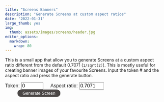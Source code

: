 ```yaml
---
title: "Screens Banners"
description: "Generate Screens at custom aspect ratios"
date: '2022-01-31'
large_thumb: yes
img:
  thumb: assets/images/screens/header.jpg
editor_options: 
  markdown: 
    wrap: 80
---
```


<script>
function render_screen(tokenData, asp) {
let e,t,r,l,n=Math.PI,o=Math.round,a=Math.sin,i=Math.cos,u=Math.floor,x=Math.sqrt,f=Math.log,c=Math.exp,s=Math.pow,p=Math.min,v=Math.max,y=(e,t=0,r=1)=>v(p(e,r),t),m=Math.sign,h=Math.abs,d=(e,t=0)=>Array(e).fill(0).map(((e,r)=>r+t)),g=(e,t)=>Array(t).fill(e),b=e=>e.length,_=(()=>{let e=0;return{s:t=>e=2*(1+u(t))*z,g:()=>e}})(),$=window.location.search,w=new URLSearchParams($),z=w.get("grid");z=z?parseInt(z):1,w.get("pos"),w.get("width"),e=Uint32Array.from([0,1,t=r=2,3].map((e=>parseInt(tokenData.hash.substr(8*e+2,8),16)))),l=()=>(r=e[3],e[3]=e[2],e[2]=e[1],e[1]=t=e[0],r^=r<<11,e[0]^=r^r>>>8^t>>>19,e[0]/4294967296);let k=(e=0,t=1)=>e+(t-e)*l(),C=(e,t)=>{let r,l,n,o,a=[],i=[],u=0,x=[...t];for(;u++<b(t);)i.push(u-1);for(;0<e--;)r=x.reduce(((e,t,r)=>[...e,t+(e[r-1]||0)]),[]),o=b(r)-1,l=k(0,r[o]),n=r.findIndex((e=>e>l)),n=0>n?o:n,a.push(i.splice(n,1)[0]),x.splice(n,1);return a},M=()=>{let e=k(-1),t=k(-1),r=e*e+t*t;return 0==r||1<=r?M():e*x(-2*f(r)/r)},P=(e=0)=>s(y(M()/7+.5),c(e)),S=e=>{for(let t,r=b(e)-1;0<r;r--)t=u(k()*(r+1)),[e[r],e[t]]=[e[t],e[r]];return e},A=C(1,[5,15,15,15,5,5,6,7,5,7,5,4,1,5])[0],T=C(1,[9,60,30,1])[0],D=.9>k(),E=C(1,[85,10,5])[0],F=C(1,[5,70,23,2])[0],I=.9>k(),B=C(1,[50,30,15,5])[0],L=C(5,[30,30,20,10,10]),U=C(1,[5,5,30,30,20,10])[0],W=.9>k(),H=.1>k()&&0!==U&&W,R=C(1,[60,24,2,14])[0];1>U&&3==R&&(R=0),12==A&&1==B&&A--,1==L[0]&&(0===U||2==U)&&2==R&&R++,1>U&&1==L[0]&&1==B&&B++;let q=[[[243,240,197],[20,169,155],[238,33,41],[26,22,23]],[[251,244,236],[241,172,52],[134,170,155],[135,164,191],[225,120,67],[29,29,29]],[[210,203,190],[243,158,26],[86,145,175],[240,87,47],[43,39,40]],[[236,221,190],[252,172,11],[194,51,45],[3,104,189],[15,15,15]],[[229,216,188],[172,77,60],[96,132,141],[55,55,55]],[[253,235,223],[180,210,199],[253,154,88],[37,35,36]],[[241,221,194],[229,79,37],[1,124,136],[3,2,2]],[[255,239,216],[244,181,176],[234,161,155],[211,123,114],[54,123,126],[21,19,16]],[[235,236,230],[205,217,205],[117,210,212],[202,139,140],[61,143,146],[111,127,122],[49,62,63]],[[207,219,232],[202,162,60],[104,145,176],[89,154,166],[31,31,31]],[[241,232,184],[212,201,80],[160,183,112],[145,134,163],[0,5,6]],[[244,248,251],[215,217,220],[152,147,145],[20,21,19]],[[244,248,251],[215,217,220],[152,147,145],[194,2,34],[20,21,19]],[[184,175,191],[219,163,161],[200,127,33],[101,151,122],[94,112,176],[27,25,31]]][A].map((e=>e.map((e=>e/255)))),G=C(1,g(1,b(q)-1))[0]+1,J=e=>e.toFixed(9),N=/\bHeadlessChrome/.test(navigator.userAgent)?1:4,V=0===F?.2:1==F?1:2,j=2*k()*n,K=J(i(j)),O=J(a(j)),Q=3==F?`mat2(0.01*${K},-1.0*${O},0.01*${O},${K})`:"mat2(1.0,0.0,0.0,1.0)",X=e=>`float fbm${e}(vec2 pos){float v=0.0;float m=1.0;for(int i=0;i<${e};i++){v+=sn(pos)*m;pos*=2.0;m*=0.5;}return v;}`,Y=e=>`uniform sampler2D ${e};`,Z="precision highp float;varying vec2 v_t;varying vec2 v_l;";simplex="vec3 mo(vec3 x){return x-floor(x*(1.0/289.0))*289.0;}vec2 mo(vec2 x){return x-floor(x*(1.0/289.0))*289.0;}vec3 pe(vec3 x){return mo(((x*34.0)+10.0)*x);}float sn(vec2 v){const vec4 C=vec4(0.211324865405187,0.366025403784439,-0.577350269189626,0.024390243902439);vec2 i=floor(v+dot(v,C.yy));vec2 x0=v-i+dot(i,C.xx);vec2 i1=(x0.x>x0.y)?vec2(1.0,0.0):vec2(0.0,1.0);vec4 x12=x0.xyxy+C.xxzz;x12.xy-=i1;i=mo(i);vec3 p=pe(pe(i.y+vec3(0.0,i1.y,1.0))+i.x+vec3(0.0,i1.x,1.0));vec3 m=max(0.5-vec3(dot(x0,x0),dot(x12.xy,x12.xy),dot(x12.zw,x12.zw)),0.0);m=m*m;m=m*m;vec3 x=2.0*fract(p*C.www)-1.0;vec3 h=abs(x)-0.5;vec3 ox=floor(x+0.5);vec3 a0=x-ox;m*=1.79284291400159-0.85373472095314*(a0*a0+h*h);vec3 g;g.x=a0.x*x0.x+h.x*x0.y;g.yz=a0.yz*x12.xz+h.yz*x12.yw;return 130.0*dot(m, g);}"+X(8)+X(6)+X(1);let ee=Z+Y("u_t")+"uniform vec2 u_p;void main(){vec2 l=v_t*(1.0-u_p)+0.5*u_p;gl_FragColor=texture2D(u_t,l);}",te=(e,t,r)=>e.getUniformLocation(t,r),re=(e,t)=>e.bindTexture(3553,t),le=(e,t,r)=>e.texParameteri(3553,t,r),ne=(e,t,r)=>{let l=e.createShader(r);return e.shaderSource(l,t),e.compileShader(l),l},oe=(e,t,r)=>{let l=e.createProgram();e.attachShader(l,ne(e,t,35633)),e.attachShader(l,ne(e,r,35632)),e.linkProgram(l);let n=e.getAttribLocation(l,"a_p"),o=e.createBuffer();return e.bindBuffer(34962,o),e.bufferData(34962,new Float32Array([0,0,1,0,0,1,0,1,1,0,1,1]),35044),e.enableVertexAttribArray(n),e.vertexAttribPointer(n,2,5126,!1,0,0),l},ae=e=>{let t=e.createTexture();return re(e,t),le(e,10242,33071),le(e,10243,33071),le(e,10241,9729),le(e,10240,9729),t},ie=(e,t)=>{if(e.i==t.i)return null;if(v(e.y,e.y1)<p(t.y,t.y1)||v(t.y,t.y1)<p(e.y,e.y1))return null;let r=(e.x-e.x1)*(t.y-t.y1)-(e.y-e.y1)*(t.x-t.x1);if(0==r)return null;let l=((e.x-t.x)*(t.y-t.y1)-(e.y-t.y)*(t.x-t.x1))/r;if(0>l||1<l)return null;let n=((e.x-t.x)*(e.y-e.y1)-(e.y-t.y)*(e.x-e.x1))/r;return 0>n||1<n?null:[e.x+l*(e.x1-e.x),e.y+l*(e.y1-e.y)]},ue=(e,t)=>{let r=0,l=!1,n=(e.x-t.x)/(t.x1-t.x),o=t.y+n*(t.y1-t.y);return o>e.y&&r++,l=o==e.y,n=(e.x1-t.x)/(t.x1-t.x),o=t.y+n*(t.y1-t.y),o>e.y1&&r++,1==r&&(l||o==e.y1)&&r++,r},xe=(e,t)=>{let r=((e,t)=>{if(v(e.y,e.y1)<=p(t.y,t.y1))return 1;if(v(t.y,t.y1)<=p(e.y,e.y1))return-1;let r=ue(e,t);return 2==r?1:0===r?-1:(r=ue(t,e),2==r?-1:0===r?1:0)})(e.s,t);1==r?null===e.back?e.back={s:t,front:null,back:null}:xe(e.back,t):null===e.front?e.front={s:t,front:null,back:null}:xe(e.front,t)},fe=e=>null===e?[]:[...fe(e.back),e.s,...fe(e.front)],ce=(e,t,r,l,n,o)=>{let a={x:e,y:t,x1:r,y1:l,l:n,n:null,i:o,z:0,z1:0};return null!==n&&(n.n=a),a},se=[100,1,50,50,30,30][U],pe=(e=!1)=>{let t=100*k(),r=141*k();return 0<U&&!e&&(t=2*t-50,r=2*r-20),[t,r]},ve=(e,t,r,l)=>(e-r)*(e-r)+(t-l)*(t-l),ye=(e,t,r,l,n,o)=>{let a=e-r,i=t-l,u=x(a*a+i*i),f=-i/u,c=a/u;return[e+n*f-o*c,t+o*f+n*c]},me=(e,t)=>{for(let r=0;r<b(t);r++)if(.5>ve(t[r].x,t[r].y,e.x,e.y))return!0;return!1},he=(e,t,r,l,n)=>{if(0===e)return n[t];let o=(r-l[t])/(l[t+4-e]-l[t]),a=he(e-1,t,r,l,n).map((e=>e*o));return he(e-1,t-1,r,l,n).map(((e,t)=>e*(1-o)+a[t]))},de=e=>[0,0,0,...d(e-2).map((t=>t/(e-3))),1,1,1],ge=(e,t,r)=>{if(1==e)return r[b(r)-1];let l=0;for(;l<b(t)-1&&!(e>=t[l]&&e<t[l+1]);l++);return he(3,l,e,t,r)},be=(e,t,r,l,n)=>{let o,a,i=t,u=r,x=0;for(;1>x&&1>=(e+=.001);)[i,u]=ge(e,l,n),o=t-i,a=r-u,x=o*o+a*a;return[i,u,e]},_e=[(e,t)=>{let[r,l]=pe(),o=d(500,1),x=.1>k();for(let f=0;f<se;f++){let f=u((x?s(k(),2):k())*b(o)),c=o.splice(f,1)[0],p=v(1,2*P(-1)*n*c),y=2*k()*n,m=i(y)*c+r,h=a(y)*c+l,d=0,g=null;for(;d<p;)y+=1/c,g=ce(m,h,m=i(y)*c+r,h=a(y)*c+l,g,t),e.push(g),d++}return e},(e,t)=>{let r=2*k()*n,l=0===U||2==U;h(i(r))<(l?0<t?.1:.6:.06)&&(r+=n/2);let o=i(r),x=a(r),f=141+400*k(),c=[0,...[].concat.apply([],d(150,1).map((e=>[-e,e])))],[p,y]=pe(l),m=.1>k();for(let r=0;r<se;r++){let r=u((m?s(k(),2):k())*b(c)),l=c.splice(r,1)[0],n=v(1,100*P(-1)),a=k()*(f-n)-f/2,i=p-x*l+o*a,h=y+o*l+x*a,d=0,g=null;for(;d<n;)g=ce(i,h,i+=o,h+=x,g,t),e.push(g),d++}return e},(e,t)=>{let[r,l]=pe(),o=k()*n/2,x=i(o),f=a(o),c=d(250,1.5).map((e=>2*e)),p=.1>k();for(let n=0;n<se;n++){let n=u((p?s(k(),2):k())*b(c)),o=c.splice(n,1)[0],a=v(1,P(-1)*o*8),i=4*k(),y=1>=i?x:2>=i?-f:3>=i?-x:f,m=1>=i?f:2>=i?x:3>=i?-f:-x,h=i%1,d=r+o*(m-y)+2*o*h*y,g=l+o*(-y-m)+2*o*h*m,_=0,$=null;for(;_<a;)$=ce(d,g,d+=y,g+=m,$,t),e.push($),h+=1/(2*o),1<=h&&(--h,[y,m]=[-m,y]),_++}return e},(e,t)=>{let r=100*k(),l=141*k(),o=k(.15,.85)*n,u=i(o),x=a(o),f=500*P(-1),c=[];for(let e=0;e<se;e++){let e,o,s=2*k()*n,p=P()*f,y=v(1,f*P(-1)),m=20*P(),h=r+i(s)*p,d=l+a(s)*p,g=0,b=null,_=[];for(;g<y&&ve(h,d,r,l)>m&&([e,o]=ye(h,d,r,l,u,x),b=ce(h,d,e,o,b,t),!me(b,c));)_.push(b),h=e,d=o,g++;c.push(..._)}return e.push(...c),e},(e,t)=>{let r=.5>k()?4:5,l=141+200*k(),o=100*k(),x=141*k(),f=[-l/2,...d(r-2).map((e=>l*(e+1+k()-.5)/(r-1)-l/2)),l/2].sort(((e,t)=>e>t)),c=2*k()*n,s=i(c),p=a(c),v=f.map(((e,t)=>[.5+k()/4,P(t%2*2-1)-.5])).map((e=>[200*e[1]-600*e[0]/2,600*e[0]])),y=f.map(((e,t)=>[o+v[t][0]*s-e*p,x+v[t][0]*p+e*s])),m=d(100).map((e=>e/99)),h=[];for(let e=0;e<se;e++){let e,r,l,n,o=u(k()*(b(m)-1e-9)),a=m.splice(o,1)[0],i=P(-1)/2,x=k()*(1-i),f=i+x,c=y.map(((e,t)=>[e[0]+s*a*v[t][1],e[1]+p*a*v[t][1]])),d=de(b(c)),g=null,_=[];for([e,l]=ge(x,d,c);x<f&&([r,n,x]=be(x,e,l,d,c),g=ce(e,l,e=r,l=n,g,t),!me(g,h));)_.push(g);h.push(..._)}return e.push(...h),e}],$e=[[0],g(0,50),[0,0],[0,1],[0,0,1],[0,1,2]][U].map((e=>L[e])),we=(e,t,r=!1)=>{if(null!==e){let l=r?e.l:e.n;e.l=e.n=null,0===t?null!==l&&(r?l.n=null:l.l=null):we(l,t-1,r)}},ze=(e,t=1)=>null===e.n?t:ze(e.n,t+1),ke=e=>{let t=m(e.x1-e.x);e.lb=null===e.l||t!=m(e.l.x1-e.l.x),e.nb=null===e.n||t!=m(e.n.x1-e.n.x)},Ce=(e,t,r,l,n)=>{if(!B)return C(2,g(1,r));if(3==B){let e=C(1,g(1,r-1))[0],t=[e,e+1];return.5>k()?t:t.reverse()}return S([0,1==B?n[1==U?0:e%b(n)]:l[u(y(t,0,140.9)/141*b(l))],r-1])},Me=g(!1,b(q));Me[G]=!0;let Pe,Se,Ae,Te,De,Ee=e=>`rgb(${255*e}, ${255*e}, ${255*e})`,Fe=C(1,g(1,b(q)-1))[0]+1,Ie=(e,t,r,l,n,o,a)=>(t-=a/2,[((e-=o/2)*r[0]-t*r[1]+r[2]+o/2)*l+n,(e*r[1]+t*r[0]+r[3]+a/2)*l+n]),Be=e=>e.beginPath(),Le=e=>e.closePath(),Ue=(e,t,r)=>e.moveTo(t,r),We=(e,t,r)=>e.lineTo(t,r),He=window,Re=He.innerWidth,qe=He.innerHeight,Ge=Re/qe,Je=Ge>asp,Ne=(Je?qe:Re)*He.devicePixelRatio,Ve=o(Ne*(Je?asp:1)),je=o(Ne/(Je?1:asp)),Ke=Ne/(100*(Ge<asp?1:1/asp))/(x(14100/asp)*asp/100),Oe=[],Qe=[],Xe=document,Ye=Xe.getElementById("drawing_board");Ye.getElementsByTagName("canvas")[0].remove(),Pe=Xe.createElement("canvas"),Se=Xe.createElement("canvas"),Te=Pe.getContext("webgl",{preserveDrawingBuffer:!0}),Se.width=Pe.width=Ve,Se.height=Pe.height=je,Pe.style.maxWidth="100%",Pe.style.maxHeight="98vh",Ae=Se.getContext("2d");for(var Ze=0;2>Ze;Ze++){let e=ae(Te);Oe.push(e),Te.texImage2D(3553,0,6408,Ve,je,0,6408,5121,null);let t=Te.createFramebuffer();Qe.push(t),Te.bindFramebuffer(36160,t),Te.framebufferTexture2D(36160,36064,3553,e,0)}Ye.prepend(Pe);let et=(()=>{let e=[];for(let t=0;t<b($e);t++)_e[$e[t]](e,t);return e=(e=>{let t=H?C(1,g(1,b($e)))[0]:-1,r=(e=>{e.sort(((e,t)=>p(e.x,e.x1)<p(t.x,t.x1)?-1:p(e.x,e.x1)>p(t.x,t.x1)?1:0));let t,r,l,n,o,a,i=[];for(t=0;t<b(e)-1;t++)for(l=e[t],o=v(l.x,l.x1),r=t+1;r<b(e)&&(n=e[r],!(o<p(n.x,n.x1)));r++)(a=ie(l,n))&&i.push({s1:l,s2:n,p:a});return i})(e),l=[];return r.forEach((e=>{if(!W){let t={...e.s1};return t.n=e.s1.n,e.s1.n=t,e.s1.x1=t.x=e.p[0],void(e.s1.y1=t.y=e.p[1])}let r=e.s1.i==t?e.s2:e.s2.i==t||.5>k()?e.s1:e.s2;we(r.n,5),we(r.l,5,!0),r.n=r.l=null})),e.forEach((e=>{if(null===e.l&&null!==e.n&&5<ze(e))for(;null!==e;)l.push(e),e=e.n})),l})(e),e=(e=>fe((e=>{S(e);let t=b(e),r={s:e[0],front:null,back:null};for(let l=1;l<t;l++)xe(r,e[l]);return r})(e)))(e),((e,t)=>{let r,l,n=i(t),o=a(t);e.forEach((e=>{r=n*e.y-o*e.z,l=o*e.y+n*e.z,e.y=r,e.z=l,r=n*e.y1-o*e.z1,l=o*e.y1+n*e.z1,e.y1=r,e.z1=l}))})(e,-n/5),(e=>{let t=b(q),r=d(t-2,1),l=S(d(t-2,1));e.forEach((e=>{if(null===e.l){let n=ze(e),o=e,a=0,i=Ce(e.i,e.y,t,r,l),u=Ce(e.i,e.y,t,r,l);for(Me[i[0]]=Me[i[1]]=Me[u[0]]=Me[u[1]]=!0;null!==o;)o.p=a/n,o.p1=(a+1)/n,o.c1=i,o.c2=u,ke(o),o=o.n,a++}}))})(e),e})();Te.viewport(0,0,Ve,je),Te.clearColor(0,0,0,0),Te.clear(16384),De=ae(Te);let tt=((e,t,r,l,n,o)=>`attribute vec2 a_p;varying vec2 v_t;varying vec2 v_l;void main(){gl_Position=vec4(a_p*2.0-1.0,0,1);v_t=a_p;v_l=((a_p-0.5)*vec2(${J(1)},${J(1)})+0.5)*vec2(${J(r)},${J(l)})+vec2(${J(0)},${J(0)});}`)(0,0,Ve,je),rt=(e,t)=>{if(t!=b(q)){let r=((e,t,r,l)=>Z+Y("u_screen")+Y("u_bg")+simplex+"void main(){"+`vec4 col=vec4(${J(q[l][0])},${J(q[l][1])},${J(q[l][2])},1);`+(0===l?"gl_FragColor=col;":`vec4 fc=vec4(0.0,0.0,0.0,0.0);vec4 xof=vec4(1.0,3.0,-1.0,-3.0)/8.0;vec4 yof=vec4(xof.yzw,xof.x);for(int i=0;i<${N};i++){vec2 pof=vec2(xof[i],yof[i]);vec2 of=vec2(${J(e)},${J(t)});vec2 pos=(v_l+pof)/${J(r)};float tex=fbm8((${Q}*pos)*200.0*${J(V)}+of)+fbm8(pos+of)/4.0;tex=(tex+1.9)/3.8+0.075;`+(()=>{let e="";return I&&(e="float sp=fbm6(pos*10.0+of);\ntex=min(tex,1.0-smoothstep(1.2,1.3,sp));\ntex=max(tex,1.0-smoothstep(-1.25,-1.15,sp));"),e})()+"vec2 di=vec2(fbm1((pos+of)*75.0),fbm1((pos+vec2(0.0,1e4)+of)*75.0))/2500.0;"+`float sc=texture2D(u_screen,v_t+di+pof/vec2(${J(r)},${J(r*x(2))})).r;float g=smoothstep(tex-0.15,tex,sc);vec4 bg=texture2D(u_bg,v_t);`+`fc+=mix(col,bg,vec4(g,g,g,1))/${J(N)};}gl_FragColor=fc;`)+"}")(k(-1e4,1e4),k(-1e4,1e4),Ve,t);if(t){if(!Me[t])return void setTimeout((()=>rt(e,t+1)),1);((e,t,r,l,o,u)=>{let f=o/u,c=x(14100/f),s=c*f,p=_.g()/2;e.fillStyle=G==r?"black":"white",e.fillRect(0,0,o+2*p,u+2*p);let y,m,h,d,g,$,w,z,C=(e=>{let t=3==T&&e==Fe?2*n:.04,r=(2>T?0:k()-.5)*t,l=a(r),o=i(r),u=2>T?.5:3==T&&e==Fe?5:1,x=(1>T?0:k()-.5)*u,f=-.5*i(r)+.5*a(r)+.5+x,c=(1>T?0:k()-.5)*u;return[o,l,f,-.5*a(r)-.5*i(r)+.5+c]})(r);t.forEach((t=>{let n,o="white",a=t.x<t.x1?t.c1:t.c2,i=3==R&&0!=t.i?5+5*t.i:[200,30,10,200][R];[y,m]=Ie(t.x,t.y,C,l,p,s,c),[h,d]=Ie(t.x1,t.y1,C,l,p,s,c),[g,$]=Ie(t.x,0,C,l,p,s,c),[w,z]=Ie(t.x1,0,C,l,p,s,c),(r==a[0]||r==a[1])&&(r<v(a[0],a[1])?o="black":(o=e.createLinearGradient(g,$,w,z),n=r==a[1]?[t.p,t.p1]:[1-t.p,1-t.p1],o.addColorStop(0,Ee(n[0])),o.addColorStop(1,Ee(n[1])))),[g,$]=Ie(t.x,t.y-i,C,l,p,s,c),[w,z]=Ie(t.x1,t.y1-i,C,l,p,s,c),Be(e),Ue(e,y,m),We(e,h,d),We(e,w,z),We(e,g,$),Le(e),e.fillStyle=e.strokeStyle=o,e.lineWidth=.1*l,e.lineJoin="round",e.fill(),e.stroke(),(1==E&&r==b(q)-1||2==E&&r==v(a[0],a[1]))&&(Be(e),e.lineCap="round",e.strokeStyle="black",e.lineWidth=.25*l,Ue(e,y,m),We(e,h,d),Ue(e,g,$),We(e,w,z),t.lb&&(Ue(e,y,m),We(e,g,$)),t.nb&&(Ue(e,h,d),We(e,w,z)),e.stroke())}));let M=D?5:0;Be(e),Ue(e,-2*o,-2*u),We(e,-2*o,3*u),We(e,3*o,3*u),We(e,3*o,-2*u),Le(e),[y,m]=Ie(M,M,C,l,p,s,c),[h,d]=Ie(s-M,M,C,l,p,s,c),[g,$]=Ie(s-M,c-M,C,l,p,s,c),[w,z]=Ie(M,c-M,C,l,p,s,c),Ue(e,y,m),We(e,h,d),We(e,g,$),We(e,w,z),Le(e),e.fillStyle="white",e.fill("evenodd")})(Ae,e,t,Ke,Ve,je)}let l=oe(Te,tt,r);((e,t,r,l,n,o,a,i)=>{e.bindFramebuffer(36160,i),e.useProgram(t);var u=te(e,t,"u_r");e.uniform2f(u,r,l);let x=te(e,t,"u_screen"),f=te(e,t,"u_bg");e.uniform1i(x,0),e.uniform1i(f,1),e.activeTexture(33984),re(e,n),e.texImage2D(3553,0,6408,6408,5121,o),e.activeTexture(33985),re(e,a),e.drawArrays(4,0,6)})(Te,l,Ve,je,De,Se,Oe[0],Qe[1]),((e,t,r,l,n)=>{let o=oe(e,l,ee);e.bindFramebuffer(36160,null),e.useProgram(o);let a=te(e,o,"u_p");e.uniform2f(a,0,0);let i=te(e,o,"u_t");e.uniform1i(i,0),e.activeTexture(33984),re(e,n),e.drawArrays(4,0,6)})(Te,0,0,tt,Oe[1]),Oe.reverse(),Qe.reverse(),Te.readPixels(0,0,1,1,6408,5121,new Uint8Array(4)),setTimeout((()=>rt(e,t+1)),500)}};rt(et,0);}
function generate() {
  let token = "255000" + ("000" + document.getElementById("token").value).slice(-3);
  let asp = parseFloat(document.getElementById("asp").value);
  let req = new XMLHttpRequest();
  req.open( "GET", "https://token.artblocks.io/" + token, false);
  req.send(null);
  let token_info = JSON.parse(req.responseText);
  document.getElementById("drawing_board").scrollIntoView({ behavior: 'smooth', block: 'center' });
  let tokenData = {hash: token_info.token_hash, tokenId: token_info.tokenID};
  render_screen(tokenData, asp);
}
</script>

<style>
a.button{
  display:inline-block;
  padding:0.3em 1.2em;
  margin:0 0.3em 0.3em 0;
  border-radius:2em;
  box-sizing: border-box;
  text-decoration:none;
  font-family:'Comfortaa', sans-serif;
  font-weight:300;
  color:#FFFFFF;
  background-color:#4A4645;
  text-align:center;
  transition: all 0.2s;
  cursor: pointer;
}
a.button:hover{
  background-color:#DA684B;
}
span.inputname, input{
  font-family: "Comfortaa", sans-serif;
  font-size: 12pt;
}
</style>

This is a small app that allow you to generate Screens at a custom aspect ratio
different from the default 0.7071 (`1/sqrt(2)`). This is mostly useful for 
creating banner images of your favourite Screens. Input the token # and the 
aspect ratio and press the generate button.

<span class="inputname">Token: </span><input type="number" id="token" name="token" min="0" max="999" value="0">
<span class="inputname" style="margin-left: 20px">Aspect ratio: </span><input type="number" id="asp" name="asp" min="0.1" max="10" value="0.7071">
<a id="generate" class="button" onclick="generate()" style="margin-left: 40px">Generate Screen</a>

<div id="drawing_board"><canvas></canvas></div>
